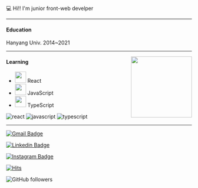 💻 Hi!! I'm junior front-web develper

---
#### Education
Hanyang Univ. 2014~2021

---
<img align='right' src="https://github-readme-stats.vercel.app/api?username=Namukk&show_icons=true&theme=tokyonight" height="165">

#### Learning 

- <img src="https://i.imgur.com/dXxLDXd.png" width="30px" height="30px"> React
- <img src="https://i.imgur.com/ONpHudP.png" width="30px" height="30px"> JavaScript
- <img src="https://i.imgur.com/bKn2svC.png" width="30px" height="30px"> TypeScript

![react](https://img.shields.io/badge/react-blue?logo=react)
![javascript](https://img.shields.io/badge/javascript-yellow?logo=javascript)
![typescript](https://img.shields.io/badge/typescript-skyblue?logo=typescript)

---

[![Gmail Badge](https://img.shields.io/badge/Gmail-d14836?style=flat-square&logo=Gmail&logoColor=white&link=mailto:skadnr625@gmail.com)](mailto:skadnr625@gmail.com)

[![Linkedin Badge](https://img.shields.io/badge/-LinkedIn-blue?style=flat-square&logo=Linkedin&logoColor=white&link=https://www.linkedin.com/in/namuk-yoo-3745791b0/)](https://www.linkedin.com/in/namuk-yoo-3745791b0/)

[![Instagram Badge](https://img.shields.io/badge/Instagram-9c38d1?style=flat&logo=Instagram&logoColor=white)](https://www.instagram.com/na_mooky)

[![Hits](https://hits.seeyoufarm.com/api/count/incr/badge.svg?url=https%3A%2F%2Fgithub.com%2FNamukk&count_bg=%2379C83D&title_bg=%23555555&icon=&icon_color=%23E7E7E7&title=hits&edge_flat=false)](https://hits.seeyoufarm.com)

![GitHub followers](https://img.shields.io/github/followers/Namukk?style=social)
